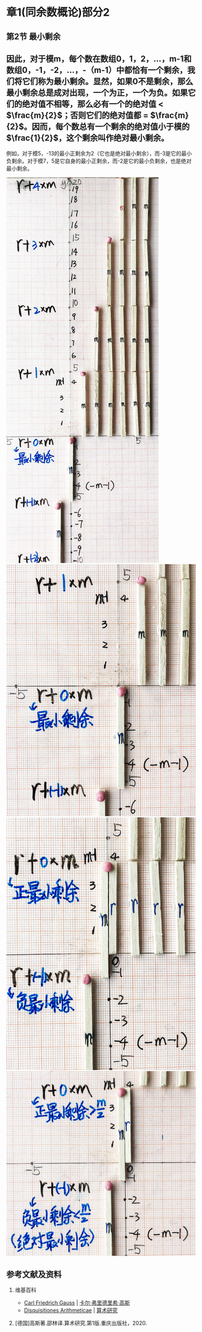 # 章1(同余数概论)部分2

## 第2节 最小剩余

## 因此，对于模m，每个数在数组0，1，2，…，m-1和数组0，-1，-2，…，-（m-1）中都恰有一个剩余，我们将它们称为最小剩余。显然，如果0不是剩余，那么最小剩余总是成对出现，一个为正，一个为负。如果它们的绝对值不相等，那么必有一个的绝对值 < $\frac{m}{2}$；否则它们的绝对值都 =  $\frac{m}{2}$。因而，每个数总有一个剩余的绝对值小于模的 $\frac{1}{2}$，这个剩余叫作绝对最小剩余。

例如，对于模5，-13的最小正剩余为2（它也是绝对最小剩余），而-3是它的最小负剩余。对于模7，5是它自身的最小正剩余，而-2是它的最小负剩余，也是绝对最小剩余。

![](/images/数论/高斯的算术研究中典型的推演实验/章1/定理4/4-1.jpg)
![](/images/数论/高斯的算术研究中典型的推演实验/章1/定理4/4-2.jpg)
![](/images/数论/高斯的算术研究中典型的推演实验/章1/定理4/4-3.jpg)
![](/images/数论/高斯的算术研究中典型的推演实验/章1/定理4/4-4.jpg)

## 参考文献及资料

1. 维基百科
	- [Carl Friedrich Gauss](https://en.wikipedia.org/wiki/Carl_Friedrich_Gauss) | [卡尔·弗里德里希·高斯](https://zh.wikipedia.org/wiki/%E5%8D%A1%E7%88%BE%C2%B7%E5%BC%97%E9%87%8C%E5%BE%B7%E9%87%8C%E5%B8%8C%C2%B7%E9%AB%98%E6%96%AF) 
	- [Disquisitiones Arithmeticae](https://en.wikipedia.org/wiki/Disquisitiones_Arithmeticae) | [算术研究](https://zh.wikipedia.org/wiki/算术研究) 

2. [德国]高斯著.邵林译.算术研究.第1版.重庆出版社，2020.




